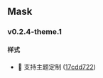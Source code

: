 ## Mask

### v0.2.4-theme.1

#### 样式
* 🎨 支持主题定制 ([17cdd722](https://atta-gitlab.xtrfr.cn/atta-team/fe/fe-arch/components/xtd-rn/commit/17cdd7225012c0492a616cfa75e3035e34d564aa))
